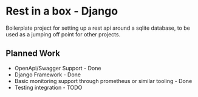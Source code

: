 # Rest in a box - Django   
Boilerplate project for setting up a rest api around a sqlite database, to be used as a jumping off point for other projects.

## Planned Work
- OpenApi/Swagger Support - Done 
- Django Framework - Done
- Basic monitoring support through prometheus or similar tooling - Done
- Testing integration - TODO